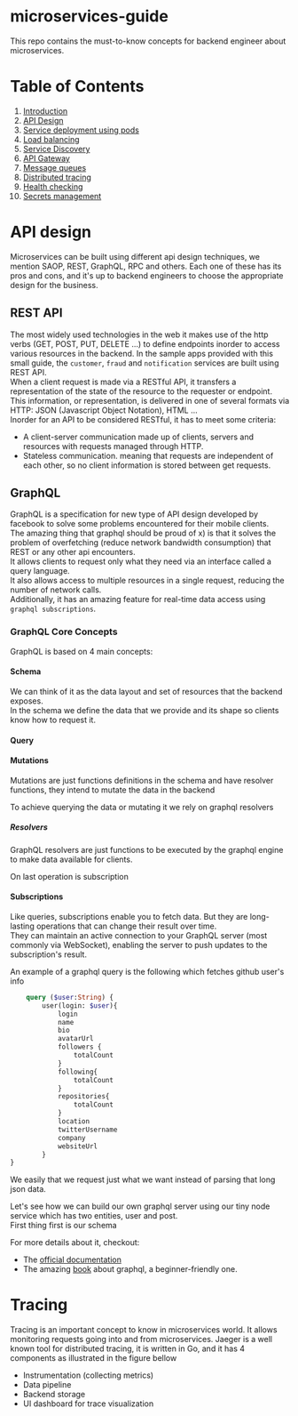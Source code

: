 # microservices-guide
This repo contains the must-to-know concepts for backend engineer about microservices. 

# Table of Contents
1. [Introduction]()
2. [API Design]()
3. [Service deployment using pods]()
4. [Load balancing]()
5. [Service Discovery]()
6. [API Gateway]()
7. [Message queues]()
8. [Distributed tracing](#tracing)
9. [Health checking]()
10. [Secrets management]()

# API design
Microservices can be built using different api design techniques, we mention
SAOP, REST, GraphQL, RPC and others. Each one of these has its pros and cons, and it's up to backend engineers to choose the appropriate design for the business.
## REST API
The most widely used technologies in the web it makes use of the http verbs (GET, POST, PUT, DELETE ...)
to define endpoints inorder to access various resources in the backend.
In the sample apps provided with this small guide, the `customer`, `fraud` and `notification` services
are built using REST API. \
When a client request is made via a RESTful API, it transfers a representation of the state of the resource to the requester or endpoint. \
This information, or representation, is delivered in one of several formats via HTTP: JSON (Javascript Object Notation), HTML ... \
Inorder for an API to be considered RESTful, it has to meet some criteria:
* A client-server communication made up of clients, servers and resources with requests managed through HTTP.
* Stateless communication. meaning that requests are independent of each other, so no client information is stored between get requests.

## GraphQL
GraphQL is a specification for new type of API design developed by facebook to solve some problems encountered for their mobile clients. \
The amazing thing that graphql should be proud of x) is that it solves the problem of overfetching (reduce network bandwidth consumption) that REST or any other api encounters. \
It allows clients to request only what they need via an interface called a query language. \
It also allows access to multiple resources in a single request, reducing the number of network calls. \
Additionally, it has an amazing feature for real-time data access using `graphql subscriptions`. 
### GraphQL Core Concepts
GraphQL is based on 4 main concepts:
#### Schema
We can think of it as the data layout and set of resources that the backend exposes. \
In the schema we define the data that we provide and its shape so clients know how to request it.

#### Query


#### Mutations
Mutations are just functions definitions in the schema and have resolver functions, they intend to mutate the data 
in the backend

To achieve querying the data or mutating it we rely on graphql resolvers

##### Resolvers
GraphQL resolvers are just functions to be executed by the graphql engine to make data available for clients.

On last operation is subscription
#### Subscriptions
Like queries, subscriptions enable you to fetch data. But they are long-lasting operations 
that can change their result over time. \
They can maintain an active connection to your GraphQL server 
(most commonly via WebSocket), enabling the server to push updates to 
the subscription's result.



An example of a graphql query is the following which fetches github user's info
```graphql
    query ($user:String) {
        user(login: $user){
            login
            name
            bio
            avatarUrl
            followers {
                totalCount
            }
            following{
                totalCount
            }
            repositories{
                totalCount
            }
            location
            twitterUsername
            company
            websiteUrl
        }
}
```
We easily that we request just what we want instead of parsing that long json data.

[comment]: <> (Build content microservice operations using graphql)

Let's see how we can build our own graphql server using our tiny node service which has
two entities, user and post. \
First thing first is our schema



For more details about it, checkout:
* The [official documentation](https://graphql.org/learn/)
* The amazing [book](https://www.roadtographql.com/) about graphql, a beginner-friendly one.




# Tracing
Tracing is an important concept to know in microservices world.
It allows monitoring requests going into and from microservices.
Jaeger is a well known tool for distributed tracing, it is written in Go, and it has 4 components
as illustrated in the figure bellow
- Instrumentation (collecting metrics)
- Data pipeline
- Backend storage
- UI dashboard for trace visualization
